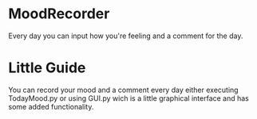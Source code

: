 # MoodRecorder
Every day you can input how you're feeling and a comment for the day.

# Little Guide
You can record your mood and a comment every day either executing TodayMood.py or using GUI.py wich is a little graphical interface and has some added functionality.
